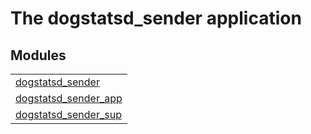 

# The dogstatsd_sender application #


## Modules ##


<table width="100%" border="0" summary="list of modules">
<tr><td><a href="dogstatsd_sender.md" class="module">dogstatsd_sender</a></td></tr>
<tr><td><a href="dogstatsd_sender_app.md" class="module">dogstatsd_sender_app</a></td></tr>
<tr><td><a href="dogstatsd_sender_sup.md" class="module">dogstatsd_sender_sup</a></td></tr></table>

